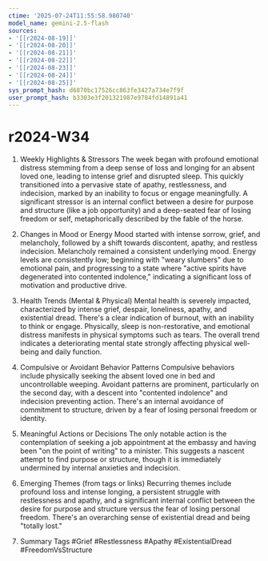 ```yaml
---
ctime: '2025-07-24T11:55:58.980740'
model_name: gemini-2.5-flash
sources:
- '[[r2024-08-19]]'
- '[[r2024-08-20]]'
- '[[r2024-08-21]]'
- '[[r2024-08-22]]'
- '[[r2024-08-23]]'
- '[[r2024-08-24]]'
- '[[r2024-08-25]]'
sys_prompt_hash: d6870bc17526cc863fe3427a734e7f9f
user_prompt_hash: b3303e3f201321987e9784fd14891a41
---
```

# r2024-W34

1. Weekly Highlights & Stressors
The week began with profound emotional distress stemming from a deep sense of loss and longing for an absent loved one, leading to intense grief and disrupted sleep. This quickly transitioned into a pervasive state of apathy, restlessness, and indecision, marked by an inability to focus or engage meaningfully. A significant stressor is an internal conflict between a desire for purpose and structure (like a job opportunity) and a deep-seated fear of losing freedom or self, metaphorically described by the fable of the horse.

2. Changes in Mood or Energy
Mood started with intense sorrow, grief, and melancholy, followed by a shift towards discontent, apathy, and restless indecision. Melancholy remained a consistent underlying mood. Energy levels are consistently low; beginning with "weary slumbers" due to emotional pain, and progressing to a state where "active spirits have degenerated into contented indolence," indicating a significant loss of motivation and productive drive.

3. Health Trends (Mental & Physical)
Mental health is severely impacted, characterized by intense grief, despair, loneliness, apathy, and existential dread. There's a clear indication of burnout, with an inability to think or engage. Physically, sleep is non-restorative, and emotional distress manifests in physical symptoms such as tears. The overall trend indicates a deteriorating mental state strongly affecting physical well-being and daily function.

4. Compulsive or Avoidant Behavior Patterns
Compulsive behaviors include physically seeking the absent loved one in bed and uncontrollable weeping. Avoidant patterns are prominent, particularly on the second day, with a descent into "contented indolence" and indecision preventing action. There's an internal avoidance of commitment to structure, driven by a fear of losing personal freedom or identity.

5. Meaningful Actions or Decisions
The only notable action is the contemplation of seeking a job appointment at the embassy and having been "on the point of writing" to a minister. This suggests a nascent attempt to find purpose or structure, though it is immediately undermined by internal anxieties and indecision.

6. Emerging Themes (from tags or links)
Recurring themes include profound loss and intense longing, a persistent struggle with restlessness and apathy, and a significant internal conflict between the desire for purpose and structure versus the fear of losing personal freedom. There's an overarching sense of existential dread and being "totally lost."

7. Summary Tags
#Grief #Restlessness #Apathy #ExistentialDread #FreedomVsStructure